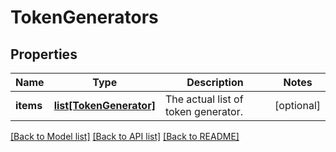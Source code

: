 # TokenGenerators

## Properties
Name | Type | Description | Notes
------------ | ------------- | ------------- | -------------
**items** | [**list[TokenGenerator]**](TokenGenerator.md) | The actual list of token generator. | [optional] 

[[Back to Model list]](../README.md#documentation-for-models) [[Back to API list]](../README.md#documentation-for-api-endpoints) [[Back to README]](../README.md)


